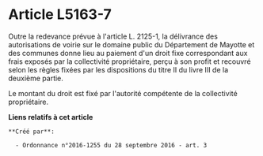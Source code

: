 # Article L5163-7

Outre la redevance prévue à l'article L. 2125-1, la délivrance des autorisations de voirie sur le domaine public du
Département de Mayotte et des communes donne lieu au paiement d'un droit fixe correspondant aux frais exposés par la
collectivité propriétaire, perçu à son profit et recouvré selon les règles fixées par les dispositions du titre II du livre
III de la deuxième partie. 

Le montant du droit est fixé par l'autorité compétente de la collectivité propriétaire.

**Liens relatifs à cet article**

	**Créé par**:

	  - Ordonnance n°2016-1255 du 28 septembre 2016 - art. 3
